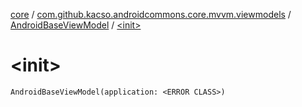 [core](../../index.md) / [com.github.kacso.androidcommons.core.mvvm.viewmodels](../index.md) / [AndroidBaseViewModel](index.md) / [&lt;init&gt;](.)

# &lt;init&gt;

`AndroidBaseViewModel(application: <ERROR CLASS>)`